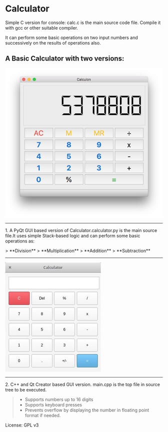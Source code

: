 # Calculator

<p>Simple C version for console: calc.c is the main source code file.
Compile it with gcc or other suitable compiler.</p>
<p>It can perform some basic operations on two input numbers and successively on the results of operations also.</p>

<h2>A Basic Calculator with two versions:</h3>

![Screenshot-1](calculator_pyqt/screenshot-calculator.jpg)

***

<p>1. A PyQt GUI based version of Calculator.calculator.py is the main source 
file.It uses simple Stack-based logic and can perform some basic operations as:</p>
> **Division**   
> **Multiplication**    
> **Addition**   
> **Subtraction**   

***

![Screenshot-2](calculator_qt_c++/screenshots/calculator-screenshot.jpeg)

***

<p>2. C++ and Qt Creator based GUI version. main.cpp is the top file in source 
tree to be executed.</p>

>- Supports numbers up to 16 digits 
>- Supports keyboard presses 
>- Prevents overflow by displaying the number in floating point format if needed. 


License: GPL v3
